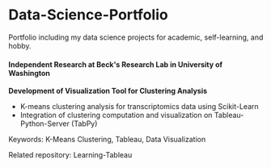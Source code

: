 # Data-Science-Portfolio
Portfolio including my data science projects for academic, self-learning, and hobby.



#### Independent Research at Beck's Research Lab in University of Washington

**Development of Visualization Tool for Clustering Analysis**

-   K-means clustering analysis for transcriptomics data using Scikit-Learn
-   Integration of clustering computation and visualization on Tableau-Python-Server (TabPy)

Keywords: K-Means Clustering, Tableau, Data Visualization

Related repository: Learning-Tableau



